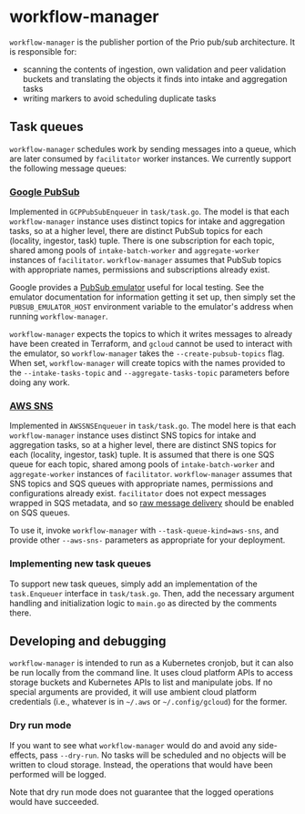 # workflow-manager

`workflow-manager` is the publisher portion of the Prio pub/sub architecture. It is responsible for:

- scanning the contents of ingestion, own validation and peer validation buckets and translating the objects it finds into intake and aggregation tasks
- writing markers to avoid scheduling duplicate tasks

## Task queues

`workflow-manager` schedules work by sending messages into a queue, which are later consumed by `facilitator` worker instances. We currently support the following message queues:

### [Google PubSub](https://cloud.google.com/pubsub/docs)

Implemented in `GCPPubSubEnqueuer` in `task/task.go`. The model is that each `workflow-manager` instance uses distinct topics for intake and aggregation tasks, so at a higher level, there are distinct PubSub topics for each (locality, ingestor, task) tuple. There is one subscription for each topic, shared among pools of `intake-batch-worker` and `aggregate-worker` instances of `facilitator`. `workflow-manager` assumes that PubSub topics with appropriate names, permissions and subscriptions already exist.

Google provides a [PubSub emulator](https://cloud.google.com/pubsub/docs/emulator) useful for local testing. See the emulator documentation for information getting it set up, then simply set the `PUBSUB_EMULATOR_HOST` environment variable to the emulator's address when running `workflow-manager`.

`workflow-manager` expects the topics to which it writes messages to already have been created in Terraform, and `gcloud` cannot be used to interact with the emulator, so `workflow-manager` takes the `--create-pubsub-topics` flag. When set, `workflow-manager` will create topics with the names provided to the `--intake-tasks-topic` and `--aggregate-tasks-topic` parameters before doing any work.

### [AWS SNS](https://docs.aws.amazon.com/sns/latest/dg/welcome.html)

Implemented in `AWSSNSEnqueuer` in `task/task.go`. The model here is that each `workflow-manager` instance uses distinct SNS topics for intake and aggregation tasks, so at a higher level, there are distinct SNS topics for each (locality, ingestor, task) tuple. It is assumed that there is one SQS queue for each topic, shared among pools of `intake-batch-worker` and `aggregate-worker` instances of `facilitator`. `workflow-manager` assumes that SNS topics and SQS queues with appropriate names, permissions and configurations already exist. `facilitator` does not expect messages wrapped in SQS metadata, and so [raw message delivery](https://docs.aws.amazon.com/sns/latest/dg/sns-large-payload-raw-message-delivery.html) should be enabled on SQS queues.

To use it, invoke `workflow-manager` with `--task-queue-kind=aws-sns`, and provide other `--aws-sns-` parameters as appropriate for your deployment.

### Implementing new task queues

To support new task queues, simply add an implementation of the `task.Enqueuer` interface in `task/task.go`. Then, add the necessary argument handling and initialization logic to `main.go` as directed by the comments there.

## Developing and debugging

`workflow-manager` is intended to run as a Kubernetes cronjob, but it can also be run locally from the command line. It uses cloud platform APIs to access storage buckets and Kubernetes APIs to list and manipulate jobs. If no special arguments are provided, it will use ambient cloud platform credentials (i.e., whatever is in `~/.aws` or `~/.config/gcloud`) for the former.

### Dry run mode

If you want to see what `workflow-manager` would do and avoid any side-effects, pass `--dry-run`. No tasks will be scheduled and no objects will be written to cloud storage. Instead, the operations that would have been performed will be logged.

Note that dry run mode does not guarantee that the logged operations would have succeeded.
